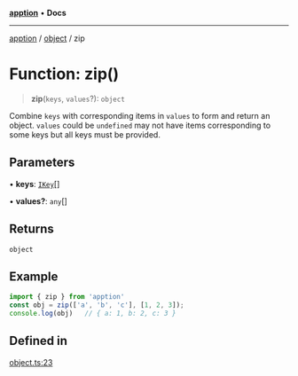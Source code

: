 [**apption**](../../README.md) • **Docs**

***

[apption](../../modules.md) / [object](../README.md) / zip

# Function: zip()

> **zip**(`keys`, `values`?): `object`

Combine `keys` with corresponding items in `values` to form and return an object.
`values` could be `undefined` may not have items corresponding to some keys but 
all keys must be provided.

## Parameters

• **keys**: [`IKey`](../../action/type-aliases/IKey.md)[]

• **values?**: `any`[]

## Returns

`object`

## Example

```ts
import { zip } from 'apption'
const obj = zip(['a', 'b', 'c'], [1, 2, 3]);   
console.log(obj)   // { a: 1, b: 2, c: 3 }
```

## Defined in

[object.ts:23](https://github.com/mksunny1/apption/blob/ae95a8119448c604f1b19ab341a5639f3c56f4f4/src/object.ts#L23)
